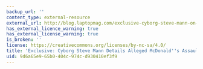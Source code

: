 ```yaml
---
backup_url: ''
content_type: external-resource
external_url: http://blog.laptopmag.com/exclusive-cyborg-steve-mann-on-alleged-mcdonalds-assault
has_external_licence_warning: true
has_external_license_warning: true
is_broken: ''
license: https://creativecommons.org/licenses/by-nc-sa/4.0/
title: 'Exclusive: Cyborg Steve Mann Details Alleged McDonald''s Assault'
uid: 9d6a65e9-65b0-404c-974c-d930410ef3f9
---
```

